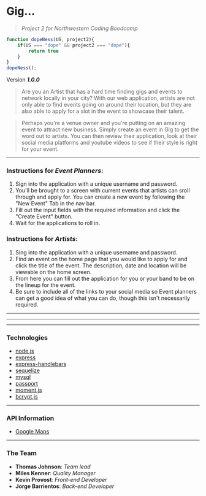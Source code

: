 # Gig... 
>*Project 2 for Northwestern Coding Boodcamp*

<!-- Logo for our Team Name -->
````javascript
function dopeNess(US, project2){
    if(US === "dope" && project2 === "dope"){
        return true
    }
}
dopeNess(); 
````


Version ***1.0.0***

>Are you an Artist that has a hard time finding gigs and events to network locally in your city? With our web application, artists are not only able to find events going on around their location, but they are also able to apply for a slot in the event to showcase their talent. 

>Perhaps you're a venue owner and you're putting on an amazing event to attract new business. Simply create an event in Gig to get the word out to artists. You can then review their application, look at their social media platforms and youtube videos to see if their style is right for your event. 
---
### Instructions for *Event Planners*:
1. Sign into the application with a unique username and password.
1. You'll be brought to a screen with current events that artists can sroll through and apply for. You can create a new event by following the "New Event" Tab in the nav bar. 
1. Fill out the input fields with the required information and click the "Create Event" button. 
1. Wait for the applications to roll in. 


### Instructions for *Artists*:
1. Sing into the application with a unique username and password. 
1. Find an event on the home page that you would like to apply for and click the title of the event. The description, date and location will be viewable on the home screen. 
1. From here you can fill out the application for you or your band to be on the lineup for the event. 
1. Be sure to include all of the links to your social media so Event planners can get a good idea of what you can do, though this isn't necessarily required. 
---
---
---

### Technologies 
- [node.js](https://nodejs.org/en/)
- [express](https://www.npmjs.com/package/express)
- [express-handlebars](https://www.npmjs.com/package/express-handlebars) 
- [sequelize](https://www.npmjs.com/package/sequelize)
- [mysql](https://www.mysql.com/) 
- [passport](https://www.npmjs.com/package/passport)
- [moment.js](https://momentjs.com/)
- [bcrypt.js](https://www.npmjs.com/package/bcrypt)
---

### API Information

- [Google Maps](https://developers.google.com/maps/documentation/)
---

### The Team 
- __Thomas Johnson__: *Team lead* 
- __Miles Kenner__: *Quality Manager* 
- __Kevin Provost__: *Front-end Developer* 
- __Jorge Barrientos__: *Back-end Developer*
